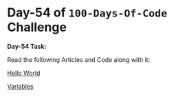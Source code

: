  
 # Day-54 of `100-Days-Of-Code` Challenge

**Day-54 Task:**

Read the following Articles and Code along with it:

[Hello World](https://javascript.info/hello-world)

[Variables](https://javascript.info/variables)

